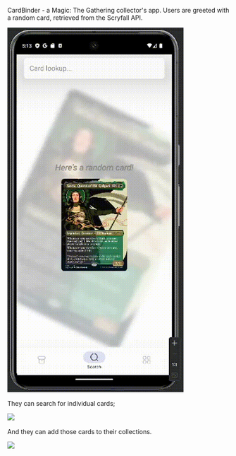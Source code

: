  CardBinder - a Magic: The Gathering collector's app.
Users are greeted with a random card, retrieved from the Scryfall API.

![](https://github.com/dutaci28/CardBinder/blob/master/gifs/search%20page%20random%20card.gif)

They can search for individual cards;

![](https://github.com/dutaci28/CardBinder/blob/master/gifs/search%20individual%20card.gif)

And they can add those cards to their collections.

![](https://github.com/dutaci28/CardBinder/blob/master/gifs/collection%20pager.gif)
